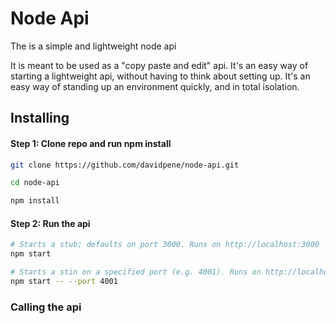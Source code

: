 # Node Api

The is a simple and lightweight node api

It is meant to be used as a "copy paste and edit" api. 
It's an easy way of starting a lightweight api, without having to think about setting up.
It's an easy way of standing up an environment quickly, and in total isolation.

## Installing

#### Step 1: Clone repo and run npm install

```bash
git clone https://github.com/davidpene/node-api.git

cd node-api

npm install
```

#### Step 2: Run the api

```bash
# Starts a stub; defaults on port 3000. Runs on http://localhost:3000
npm start

# Starts a stin on a specified port (e.g. 4001). Runs on http://localhost:4001
npm start -- --port 4001
```
### Calling the api
